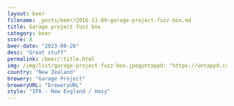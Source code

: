 ```yaml
---
layout: beer
filename: _posts/beer/2016-11-09-garage-project-fuzz-box.md
title: Garage project fuzz box
category: beer
score: 8
beer-date: "2023-08-26"
desc: "Great stuff"
permalink: /beer/:title.html
img: /img/list/garage-project-fuzz-box.jpeguntappd: "https://untappd.com/b/garage-project-fuzz-box/1781861"
country: "New Zealand"
brewery: "Garage Project"
breweryURL: "breweryURL"
style: "IPA - New England / Hazy"
---
```

